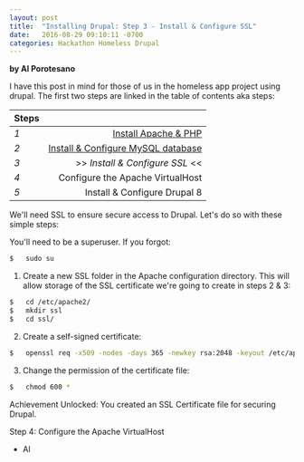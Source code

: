```yaml
---
layout: post
title:  "Installing Drupal: Step 3 - Install & Configure SSL"
date:   2016-08-29 09:10:11 -0700
categories: Hackathon Homeless Drupal
---
```

**by Al Porotesano**

I have this post in mind for those of us in the homeless app project using drupal. The first two steps are linked in the table of contents aka steps:

| Steps		|   |
|:----------|-------------:|
| *1*	| [Install Apache & PHP](http://nobleexperiment.github.io/hackathon/homeless/drupal/2016/08/24/Installing_Drupal_step1.html) |
| *2*	| [Install & Configure MySQL database](http://nobleexperiment.github.io/hackathon/homeless/drupal/2016/08/25/Installing_Drupal_step2.html) |
| *3*	| >> *Install & Configure SSL* << |
| *4*	| Configure the Apache VirtualHost |
| *5*	| Install & Configure Drupal 8 |

We'll need SSL to ensure secure access to Drupal. Let's do so with these simple steps:

You'll need to be a superuser. If you forgot:

```sh
$ 	sudo su
```

1. Create a new SSL folder in the Apache configuration directory. This will allow storage of the SSL certificate we're going to create in steps 2 & 3:

```sh
$ 	cd /etc/apache2/
$ 	mkdir ssl
$ 	cd ssl/
```

2. Create a self-signed certificate:

```sh
$ 	openssl req -x509 -nodes -days 365 -newkey rsa:2048 -keyout /etc/apache2/ssl/drupalssl.key -out /etc/apache2/ssl/drupalssl.crt
```

3. Change the permission of the certificate file:

```sh
$ 	chmod 600 *
```

Achievement Unlocked: You created an SSL Certificate file for securing Drupal.

Step 4: Configure the Apache VirtualHost

- Al
